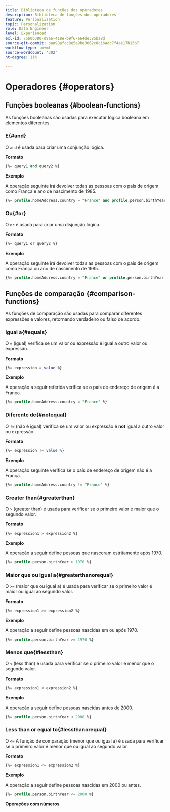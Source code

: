 ```yaml
---
title: Biblioteca de funções dos operadores
description: Biblioteca de funções dos operadores
feature: Personalization
topic: Personalization
role: Data Engineer
level: Experienced
exl-id: 75b0b380-d9a6-418e-b9f6-e64de385ba8d
source-git-commit: baa98afcc8e5e9be3062c8c16adc7f4ae17b15b7
workflow-type: tm+mt
source-wordcount: '302'
ht-degree: 11%

---
```


# Operadores {#operators}

## Funções booleanas {#boolean-functions}

As funções booleanas são usadas para executar lógica booleana em elementos diferentes.

### E{#and}

O `and` é usada para criar uma conjunção lógica.

**Formato**

```sql
{%= query1 and query2 %}
```

**Exemplo**

A operação seguinte irá devolver todas as pessoas com o país de origem como França e ano de nascimento de 1985.

```sql
{%= profile.homeAddress.country = "France" and profile.person.birthYear = 1985 %}
```

### Ou{#or}

O `or` é usada para criar uma disjunção lógica.

**Formato**

```sql
{%= query1 or query2 %}
```

**Exemplo**

A operação seguinte irá devolver todas as pessoas com o país de origem como França ou ano de nascimento de 1985.

```sql
{%= profile.homeAddress.country = "France" or profile.person.birthYear = 1985 %}
```

<!--
## Not{#not}

The `not` (or `!`) function is used to create a logical negation.

**Format**

```sql
not ({QUERY})
!({QUERY})
```

**Example**

The following operation will return all people who do not have their home country as Canada.

```sql
not (homeAddress.countryISO = "CA")
```
-->





## Funções de comparação {#comparison-functions}

As funções de comparação são usadas para comparar diferentes expressões e valores, retornando verdadeiro ou falso de acordo.

### Igual a{#equals}

O `=` (igual) verifica se um valor ou expressão é igual a outro valor ou expressão.

**Formato**

```sql
{%= expression = value %}
```

**Exemplo**

A operação a seguir referida verifica se o país de endereço de origem é a França.

```sql
{%= profile.homeAddress.country = "France" %}
```

### Diferente de{#notequal}

O `!=` (não é igual) verifica se um valor ou expressão é **not** igual a outro valor ou expressão.

**Formato**

```sql
{%= expression != value %}
```

**Exemplo**

A operação seguinte verifica se o país de endereço de origem não é a França.

```sql
{%= profile.homeAddress.country != "France" %}
```

### Greater than{#greaterthan}

O `>` (greater than) é usada para verificar se o primeiro valor é maior que o segundo valor.

**Formato**

```sql
{%= expression1 > expression2 %}
```

**Exemplo**

A operação a seguir define pessoas que nasceram estritamente após 1970.

```sql
{%= profile.person.birthYear > 1970 %}
```

### Maior que ou igual a{#greaterthanorequal}

O `>=` (maior que ou igual a) é usada para verificar se o primeiro valor é maior ou igual ao segundo valor.

**Formato**

```sql
{%= expression1 >= expression2 %}
```

**Exemplo**

A operação a seguir define pessoas nascidas em ou após 1970.

```sql
{%= profile.person.birthYear >= 1970 %}
```

### Menos que{#lessthan}

O `<` (less than) é usada para verificar se o primeiro valor é menor que o segundo valor.

**Formato**

```sql
{%= expression1 < expression2 %}
```

**Exemplo**

A operação a seguir define pessoas nascidas antes de 2000.

```sql
{%= profile.person.birthYear < 2000 %}
```

### Less than or equal to{#lessthanorequal}

O `<=` A função de comparação (menor que ou igual a) é usada para verificar se o primeiro valor é menor que ou igual ao segundo valor.

**Formato**

```sql
{%= expression1 <= expression2 %}
```

**Exemplo**

A operação a seguir define pessoas nascidas em 2000 ou antes.

```sql
{%= profile.person.birthYear <= 2000 %}
```

**Operações com números**
